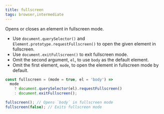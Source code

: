 ```yaml
---
title: fullscreen
tags: browser,intermediate
---
```


Opens or closes an element in fullscreen mode.

- Use `document.querySelector()` and `Element.prototype.requestFullscreen()` to open the given element in fullscreen.
- Use `document.exitFullscreen()` to exit fullscreen mode.
- Omit the second argument, `el`, to use `body` as the default element.
- Omit the first element, `mode`, to open the element in fullscreen mode by default.

```js
const fullscreen = (mode = true, el = 'body') =>
  mode
    ? document.querySelector(el).requestFullscreen()
    : document.exitFullscreen();
```

```js
fullscreen(); // Opens `body` in fullscreen mode
fullscreen(false); // Exits fullscreen mode
```
